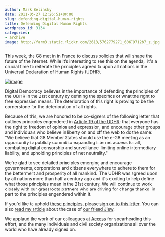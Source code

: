 ```yaml
---
author: Mark Belinsky
date: 2011-05-27 12:26:51+00:00
slug: defending-digital-human-rights
title: Defending Digital Human Rights
wordpress_id: 3134
categories:
- archive
image: http://farm3.static.flickr.com/2613/5762779271_60679712b7_z.jpg
---
```


This week, the G8 met in in France to discuss policies that will shape the future of the internet. While it's interesting to see this on the agenda,  it's a crucial time to reiterate the principles agreed to upon all nations in the Universal Declaration of Human Rights (UDHR).

[![image](http://farm3.static.flickr.com/2613/5762779271_60679712b7_z.jpg)](http://www.flickr.com/photos/digitaldemocracy/5762779271/in/photostream)

Digital Democracy believes in the importance of defending the principles of the UDHR in the 21st century by defining the specifics of what the right to free expression means. The deterioration of this right is proving to be the cornerstone for the deterioration of all rights.

Because of this, we are honored to be co-signers of the following letter that outlines principles engendered in [Article 19 of the UDHR](http://www.udhr.org/UDHR/ART19.HTM): that everyone has the right to freedom of opinion and expression, and encourage other groups and individuals who believe in liberty on and off the web to do the same:
"We believe that G8 Member States should use the e-G8 meeting as an opportunity to publicly commit to expanding internet access for all, combating digital censorship and surveillance, limiting online intermediary liability, and upholding principles of net neutrality."

We're glad to see detailed principles emerging and encourage governments, corporations and citizens everywhere to adhere to them for the betterment and prosperity of all mankind.  The UDHR was agreed upon by all nations more than half a century ago and it's exciting to help define what those principles mean in the 21st century. We will continue to work closely with our grassroots partners who are driving for change thanks  in part to the principles engendered within it.

If you'd like to uphold [these principles](http://internetrightsandprinciples.org/node/397), please [sign on to this letter](https://www.accessnow.org/page/s/G8-Protect-the-Net). You can also [read my article](http://www.huffingtonpost.com/mark-belinsky/france-tries-to-conquer-t_b_866206.html) about the case of [our friend Jiew](http://freejiew.blogspot.com/).

We applaud the work of our colleagues at  [Access](https://www.accessnow.org/) for spearheading this effort, and the many individuals and civil society organizations all over the world who have already signed on.

